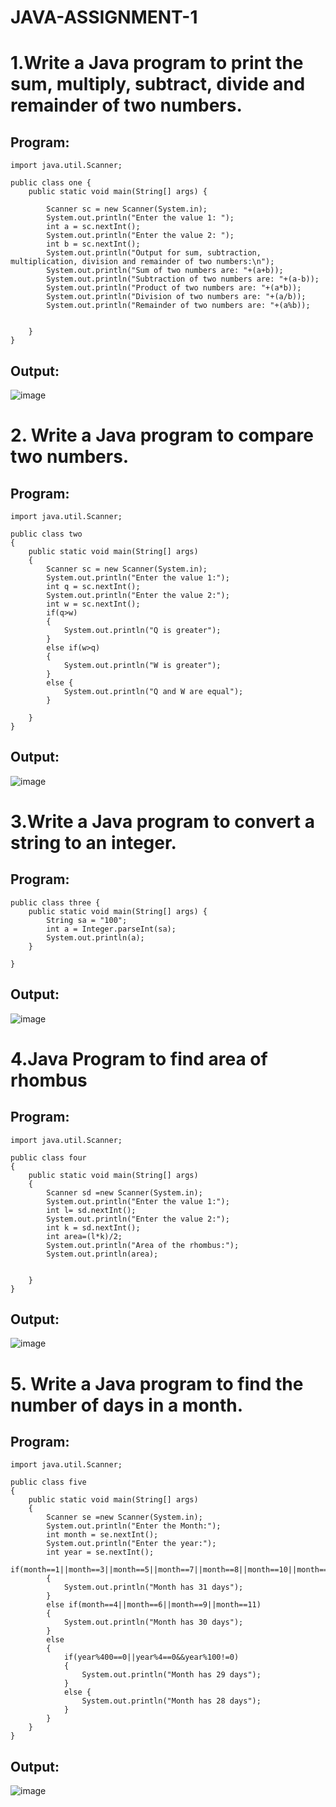 # JAVA-ASSIGNMENT-1
# 1.Write a Java program to print the sum, multiply, subtract, divide and remainder of two numbers.
## Program:
```
import java.util.Scanner;

public class one {
    public static void main(String[] args) {

        Scanner sc = new Scanner(System.in);
        System.out.println("Enter the value 1: ");
        int a = sc.nextInt();
        System.out.println("Enter the value 2: ");
        int b = sc.nextInt();
        System.out.println("Output for sum, subtraction, multiplication, division and remainder of two numbers:\n");
        System.out.println("Sum of two numbers are: "+(a+b));
        System.out.println("Subtraction of two numbers are: "+(a-b));
        System.out.println("Product of two numbers are: "+(a*b));
        System.out.println("Division of two numbers are: "+(a/b));
        System.out.println("Remainder of two numbers are: "+(a%b));


    }
}
```
## Output:
![image](https://user-images.githubusercontent.com/93434149/224461653-0131c3b5-6bcc-42aa-a3a2-df01934c80e8.png)

# 2. Write a Java program to compare two numbers.
## Program:
```
import java.util.Scanner;

public class two
{
    public static void main(String[] args)
    {
        Scanner sc = new Scanner(System.in);
        System.out.println("Enter the value 1:");
        int q = sc.nextInt();
        System.out.println("Enter the value 2:");
        int w = sc.nextInt();
        if(q>w)
        {
            System.out.println("Q is greater");
        }
        else if(w>q)
        {
            System.out.println("W is greater");
        }
        else {
            System.out.println("Q and W are equal");
        }

    }
}

```
## Output:
![image](https://user-images.githubusercontent.com/93434149/224462104-d4fdea99-f3d9-4092-ada4-eb31326520c7.png)
# 3.Write a Java program to convert a string to an integer.
## Program:
```
public class three {
    public static void main(String[] args) {
        String sa = "100";
        int a = Integer.parseInt(sa);
        System.out.println(a);
    }

}
```
## Output:
![image](https://user-images.githubusercontent.com/93434149/224462467-8c33a8b6-1ff5-4664-ac53-8e60930dc888.png)
# 4.Java Program to find area of rhombus
## Program:
```
import java.util.Scanner;

public class four
{
    public static void main(String[] args)
    {
        Scanner sd =new Scanner(System.in);
        System.out.println("Enter the value 1:");
        int l= sd.nextInt();
        System.out.println("Enter the value 2:");
        int k = sd.nextInt();
        int area=(l*k)/2;
        System.out.println("Area of the rhombus:");
        System.out.println(area);


    }
}

```
## Output:
![image](https://user-images.githubusercontent.com/93434149/224462717-e6ca2db7-f12a-4b43-b07b-e57a261b043a.png)
# 5. Write a Java program to find the number of days in a month.
## Program:
```
import java.util.Scanner;

public class five
{
    public static void main(String[] args)
    {
        Scanner se =new Scanner(System.in);
        System.out.println("Enter the Month:");
        int month = se.nextInt();
        System.out.println("Enter the year:");
        int year = se.nextInt();
        if(month==1||month==3||month==5||month==7||month==8||month==10||month==12)
        {
            System.out.println("Month has 31 days");
        }
        else if(month==4||month==6||month==9||month==11)
        {
            System.out.println("Month has 30 days");
        }
        else
        {
            if(year%400==0||year%4==0&&year%100!=0)
            {
                System.out.println("Month has 29 days");
            }
            else {
                System.out.println("Month has 28 days");
            }
        }
    }
}

```
## Output:
![image](https://user-images.githubusercontent.com/93434149/224463068-16fb6e6f-77e9-4e34-ac34-8312e9e077ea.png)


